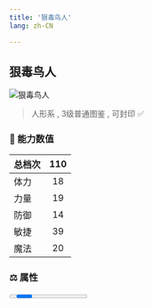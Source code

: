 ```yaml
---
title: '狠毒鸟人'
lang: zh-CN

---
```


<RouterBack />

## 狠毒鸟人

![狠毒鸟人](https://user-images.githubusercontent.com/78347270/115960067-3d53d800-a54a-11eb-8e4a-759abad131e4.gif) 

> 人形系 , 3级普通图鉴<Card /> , 可封印 ✅


### 💪 能力数值

| 总档次       | 110            |
| :----------- |:-------------:|
| 体力      | 18   <Stars :number="2" />  |
| 力量      | 19   <Stars :number="2" />  |
| 防御      | 14   <Stars :number="1.5" />  | 
| 敏捷      | 39  <Stars :number="4" />  | 
| 魔法      | 20  <Stars :number="2" />   | 


### ⚖️ 属性


<Progress earth :number="0" />

<Progress water :number="1" />

<Progress fire :number="9" />

<Progress wind :number="0" />

### ✨ 技能栏 <Strong>8个</Strong>

- 攻击
- 防御

### 👶 1级出现点

- 索奇亚岛 加纳村近郊， 参考坐标(690,357)、(451,389)、(472,387)